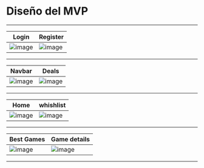 # Diseño del MVP

---
Login | Register
--- | ---
![image](https://user-images.githubusercontent.com/45111678/137366520-ae6855c9-e64f-40a8-82f9-0376b94d489b.png) | ![image](https://user-images.githubusercontent.com/45111678/137366881-cea5fabe-b0c6-411a-9a4a-8e95c04dc255.png)
---
Navbar | Deals
--- | ---
![image](https://user-images.githubusercontent.com/45111678/137368063-2739c572-c3d7-4052-8072-0901ea90d2c5.png) | ![image](https://user-images.githubusercontent.com/45111678/137368489-a5aa7514-da7b-45b6-b1ff-db438ef17174.png)
---
Home | whishlist
--- | ---
![image](https://user-images.githubusercontent.com/45111678/137369128-c72ba5ad-4379-4046-a45d-5d736abab619.png) | ![image](https://user-images.githubusercontent.com/45111678/137369530-5b3613c3-ea01-4ee3-88b3-f37683a06927.png)
---
Best Games | Game details
--- | ---
![image](https://user-images.githubusercontent.com/45111678/137369873-a31f043f-3cee-4999-a416-9fa14daec569.png) | ![image](https://user-images.githubusercontent.com/45111678/137369967-59a9a2c5-ef99-454d-8ddb-9e1051e0fac3.png)
---
